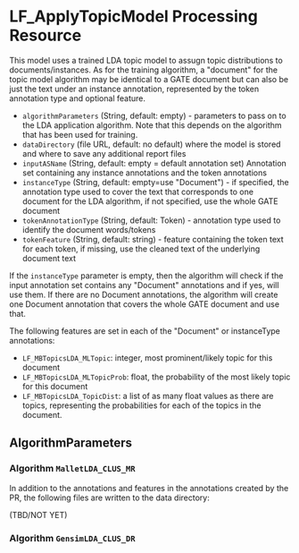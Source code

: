 # LF_ApplyTopicModel Processing Resource

This model uses a trained LDA topic model to assugn topic distributions to documents/instances.
As for the training algorithm, a "document" for the topic model algorithm may be identical to a
GATE document but can also be just the text under an instance annotation, represented by the
token annotation type and optional feature.

* `algorithmParameters` (String, default: empty) - parameters to pass on to the LDA application algorithm. Note that this depends on the algorithm that has been used for training.
* `dataDirectory` (file URL, default: no default) where the model is stored and where to save any additional report files
* `inputASName` (String, default: empty = default annotation set) Annotation set containing any instance annotations and the token annotations
* `instanceType` (String, default: empty=use "Document") - if specified, the annotation type used to cover the text that corresponds to one document for the LDA algorithm, if not specified, use the whole GATE document
* `tokenAnnotationType` (String, default: Token) - annotation type used to identify the document words/tokens
* `tokenFeature` (String, default: string) - feature containing the token text for each token, if missing, use the cleaned text of the underlying document text

If the `instanceType`  parameter is empty, then the algorithm will check if the input annotation set contains any "Document" annotations and if yes, will use them. If there are no Document annotations, the algorithm will create one Document annotation that covers the whole GATE document and use that.

The following features are set in each of the "Document" or instanceType annotations:
* `LF_MBTopicsLDA_MLTopic`: integer, most prominent/likely topic for this document
* `LF_MBTopicsLDA_MLTopicProb`: float, the probability of the most likely topic for this document
* `LF_MBTopicsLDA_TopicDist`: a list of as many float values as there are topics, representing the probabilities for each of the topics in the document.


## AlgorithmParameters

### Algorithm `MalletLDA_CLUS_MR`

In addition to the annotations and features in the annotations created by the PR, the following
files are written to the data directory:

(TBD/NOT YET)

### Algorithm `GensimLDA_CLUS_DR`
